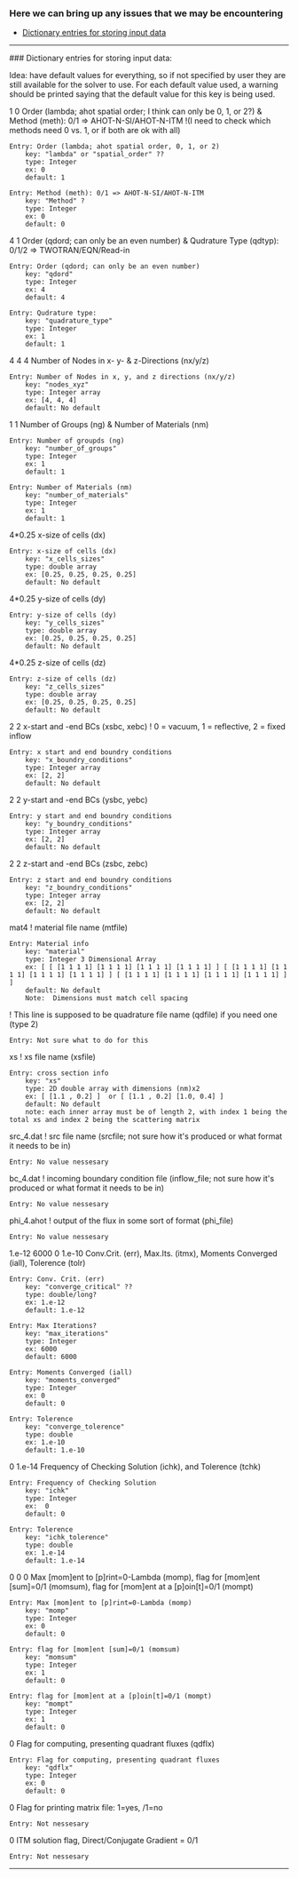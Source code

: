 ### Here we can bring up any issues that we may be encountering 
* [Dictionary entries for storing input data](#DictionaryEntries)


***
<a name="DictionaryEntries"/>
### Dictionary entries for storing input data:


Idea:  have default values for everything, so if not specified by user they are still available for the solver to use.  For each default value used, a warning should be printed saying that the default value for this key is being used.


1 0          Order (lambda; ahot spatial order; I think can only be 0, 1, or 2?) & Method (meth): 0/1 => AHOT-N-SI/AHOT-N-ITM !(I need to check which methods need 0 vs. 1, or if both are ok with all)

	Entry: Order (lambda; ahot spatial order, 0, 1, or 2)
		key: "lambda" or "spatial_order" ??
 		type: Integer
		ex: 0
		default: 1

	Entry: Method (meth): 0/1 => AHOT-N-SI/AHOT-N-ITM
		key: "Method" ?
		type: Integer
		ex: 0
		default: 0


4 1        Order (qdord; can only be an even number) & Qudrature Type (qdtyp): 0/1/2 => TWOTRAN/EQN/Read-in

	Entry: Order (qdord; can only be an even number)
		key: "qdord"
		type: Integer
		ex: 4
		default: 4

	Entry: Qudrature type:
		key: "quadrature_type"
		type: Integer
		ex: 1
		default: 1

4 4 4        Number of Nodes in x- y- & z-Directions (nx/y/z)

	Entry: Number of Nodes in x, y, and z directions (nx/y/z)
		key: "nodes_xyz"
		type: Integer array
		ex: [4, 4, 4]
		default: No default
	
1 1          Number of Groups (ng) & Number of Materials (nm)

	Entry: Number of groupds (ng)
		key: "number_of_groups"
		type: Integer
		ex: 1
		default: 1

	Entry: Number of Materials (nm)
		key: "number_of_materials"
		type: Integer
		ex: 1
		default: 1

4*0.25                x-size of cells (dx)

	Entry: x-size of cells (dx)
		key: "x_cells_sizes"
		type: double array
		ex: [0.25, 0.25, 0.25, 0.25]
		default: No default


4*0.25                y-size of cells (dy)

	Entry: y-size of cells (dy)
		key: "y_cells_sizes"
		type: double array
		ex: [0.25, 0.25, 0.25, 0.25]
		default: No default

4*0.25                z-size of cells (dz)

	Entry: z-size of cells (dz)
		key: "z_cells_sizes"
		type: double array
		ex: [0.25, 0.25, 0.25, 0.25]
		default: No default


2  2         x-start and -end BCs (xsbc, xebc) ! 0 = vacuum, 1 = reflective, 2 = fixed inflow

	Entry: x start and end boundry conditions
		key: "x_boundry_conditions"
		type: Integer array
		ex: [2, 2]
		default: No default

2  2         y-start and -end BCs (ysbc, yebc)

	Entry: y start and end boundry conditions
		key: "y_boundry_conditions"
		type: Integer array
		ex: [2, 2]
		default: No default

2  2         z-start and -end BCs (zsbc, zebc)

	Entry: z start and end boundry conditions
		key: "z_boundry_conditions"
		type: Integer array
		ex: [2, 2]
		default: No default

mat4         ! material file name (mtfile)

	Entry: Material info
		key: "material"
		type: Integer 3 Dimensional Array
		ex: [ [ [1 1 1 1] [1 1 1 1] [1 1 1 1] [1 1 1 1] ] [ [1 1 1 1] [1 1 1 1] [1 1 1 1] [1 1 1 1] ] [ [1 1 1 1] [1 1 1 1] [1 1 1 1] [1 1 1 1] ] ]
		default: No default
		Note:  Dimensions must match cell spacing 
	
! This line is supposed to be quadrature file name (qdfile) if you need one (type 2)       

	Entry: Not sure what to do for this   

xs           ! xs file name (xsfile)

	Entry: cross section info
		key: "xs"
		type: 2D double array with dimensions (nm)x2
		ex: [ [1.1 , 0.2] ]  or [ [1.1 , 0.2] [1.0, 0.4] ]
		default: No default
		note: each inner array must be of length 2, with index 1 being the total xs and index 2 being the scattering matrix

src_4.dat    ! src file name (srcfile; not sure how it's produced or what format it needs to be in)

	Entry: No value nessesary

bc_4.dat     ! incoming boundary condition file (inflow_file; not sure how it's produced or what format it needs to be in)

	Entry: No value nessesary

phi_4.ahot   ! output of the flux in some sort of format (phi_file)

	Entry: No value nessesary

1.e-12 6000 0 1.e-10     Conv.Crit. (err), Max.Its. (itmx), Moments Converged (iall), Tolerence (tolr)

	Entry: Conv. Crit. (err)
		key: "converge_critical" ??
		type: double/long? 
		ex: 1.e-12
 		default: 1.e-12

	Entry: Max Iterations?
		key: "max_iterations"
		type: Integer
		ex: 6000
		default: 6000

	Entry: Moments Converged (iall)
		key: "moments_converged"
		type: Integer
		ex: 0
		default: 0

	Entry: Tolerence
		key: "converge_tolerence"
		type: double
		ex: 1.e-10
		default: 1.e-10

0 1.e-14     Frequency of Checking Solution (ichk), and Tolerence (tchk)
	
	Entry: Frequency of Checking Solution
		key: "ichk"
		type: Integer
		ex:  0
		default: 0

	Entry: Tolerence
		key: "ichk_tolerence"
		type: double
		ex: 1.e-14
		default: 1.e-14

0 0 0        Max [mom]ent to [p]rint=0-Lambda (momp), flag for [mom]ent [sum]=0/1 (momsum), flag for [mom]ent at a [p]oin[t]=0/1 (mompt)

	Entry: Max [mom]ent to [p]rint=0-Lambda (momp)
		key: "momp"
		type: Integer
		ex: 0
		default: 0

	Entry: flag for [mom]ent [sum]=0/1 (momsum)
		key: "momsum"
		type: Integer
		ex: 1
		default: 0 

	Entry: flag for [mom]ent at a [p]oin[t]=0/1 (mompt)
		key: "mompt"
		type: Integer
		ex: 1
		default: 0


0            Flag for computing, presenting quadrant fluxes (qdflx)

	Entry: Flag for computing, presenting quadrant fluxes
		key: "qdflx"
		type: Integer
		ex: 0
		default: 0

0            Flag for printing matrix file: 1=yes, /1=no

	Entry: Not nessesary


0            ITM solution flag, Direct/Conjugate Gradient = 0/1

	Entry: Not nessesary
***
